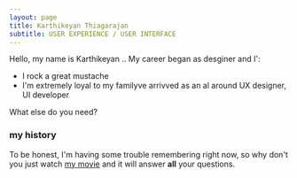 ```yaml
---
layout: page
title: Karthikeyan Thiagarajan
subtitle: USER EXPERIENCE / USER INTERFACE
---
```


Hello, my name is Karthikeyan ..  My career began as  desginer and I':

- I rock a great mustache
- I'm extremely loyal to my familyve arrivved as an al around UX designer, UI developer

What else do you need?

### my history

To be honest, I'm having some trouble remembering right now, so why don't you just watch [my movie](http://en.wikipedia.org/wiki/The_Princess_Bride_%28film%29) and it will answer **all** your questions.
